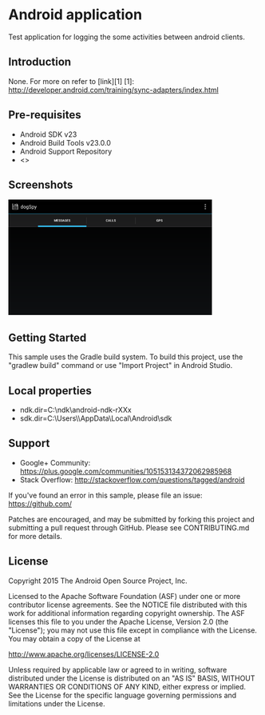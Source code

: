 
Android application
===================================
Test application for logging the some activities between android clients.

Introduction
------------
None.
For more on <Application> refer to [link][1]
[1]: http://developer.android.com/training/sync-adapters/index.html

Pre-requisites
--------------
- Android SDK v23
- Android Build Tools v23.0.0
- Android Support Repository
- <>

Screenshots
-------------
<img src="screenshots/main.png" height="231" width="408" alt="Screenshot"/>

Getting Started
---------------
This sample uses the Gradle build system. To build this project, use the
"gradlew build" command or use "Import Project" in Android Studio.

Local properties
---------------
- ndk.dir=C\:\\ndk\\android-ndk-rXXx
- sdk.dir=C\:\\Users\\<User>\\AppData\\Local\\Android\\sdk

Support
-------

- Google+ Community: https://plus.google.com/communities/105153134372062985968
- Stack Overflow: http://stackoverflow.com/questions/tagged/android

If you've found an error in this sample, please file an issue:
https://github.com/<TBD>

Patches are encouraged, and may be submitted by forking this project and
submitting a pull request through GitHub. Please see CONTRIBUTING.md for more details.

License
-------

Copyright 2015 The Android Open Source Project, Inc.

Licensed to the Apache Software Foundation (ASF) under one or more contributor
license agreements.  See the NOTICE file distributed with this work for
additional information regarding copyright ownership.  The ASF licenses this
file to you under the Apache License, Version 2.0 (the "License"); you may not
use this file except in compliance with the License.  You may obtain a copy of
the License at

http://www.apache.org/licenses/LICENSE-2.0

Unless required by applicable law or agreed to in writing, software
distributed under the License is distributed on an "AS IS" BASIS, WITHOUT
WARRANTIES OR CONDITIONS OF ANY KIND, either express or implied.  See the
License for the specific language governing permissions and limitations under
the License.
